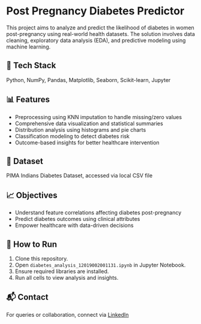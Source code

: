 
# Post Pregnancy Diabetes Predictor

This project aims to analyze and predict the likelihood of diabetes in women post-pregnancy using real-world health datasets. The solution involves data cleaning, exploratory data analysis (EDA), and predictive modeling using machine learning.

## 🔧 Tech Stack
Python, NumPy, Pandas, Matplotlib, Seaborn, Scikit-learn, Jupyter

## 📊 Features
- Preprocessing using KNN imputation to handle missing/zero values
- Comprehensive data visualization and statistical summaries
- Distribution analysis using histograms and pie charts
- Classification modeling to detect diabetes risk
- Outcome-based insights for better healthcare intervention

## 📁 Dataset
PIMA Indians Diabetes Dataset, accessed via local CSV file

## 📈 Objectives
- Understand feature correlations affecting diabetes post-pregnancy
- Predict diabetes outcomes using clinical attributes
- Empower healthcare with data-driven decisions

## 🚀 How to Run
1. Clone this repository.
2. Open `diabetes_analysis_12019002001131.ipynb` in Jupyter Notebook.
3. Ensure required libraries are installed.
4. Run all cells to view analysis and insights.

## 📬 Contact
For queries or collaboration, connect via [LinkedIn](https://linkedin.com/in/ananya-baghel)

